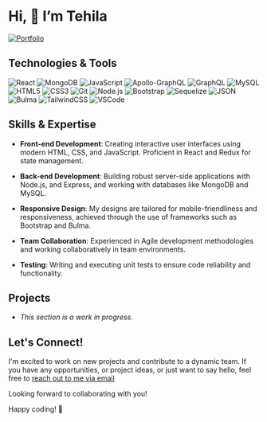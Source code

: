 # Hi, 👋 I’m Tehila

[![Portfolio](https://img.shields.io/badge/Portfolio-Visit_My_Portfolio-1f425f.svg?style=for-the-badge)](https://tehila-portfolio-7500d2d37584.herokuapp.com/)

## Technologies & Tools

![React](https://img.shields.io/badge/React-20232A?style=for-the-badge&logo=react&logoColor=61DAFB)
![MongoDB](https://img.shields.io/badge/MongoDB-47A248?logo=mongodb&logoColor=fff&style=for-the-badge)
![JavaScript](https://img.shields.io/badge/JavaScript-F7DF1E?logo=javascript&logoColor=000&style=for-the-badge)
![Apollo-GraphQL](https://img.shields.io/badge/-ApolloGraphQL-311C87?style=for-the-badge&logo=apollo-graphql)
![GraphQL](https://img.shields.io/badge/-GraphQL-E10098?style=for-the-badge&logo=graphql&logoColor=white)
![MySQL](https://img.shields.io/badge/MySQL-4479A1?logo=mysql&logoColor=fff&style=for-the-badge)
![HTML5](https://img.shields.io/badge/HTML5-E34F26?logo=html5&logoColor=fff&style=for-the-badge)
![CSS3](https://img.shields.io/badge/CSS3-1572B6?logo=css3&logoColor=fff&style=for-the-badge)
![Git](https://img.shields.io/badge/Git-F05032?logo=git&logoColor=fff&style=for-the-badge)
![Node.js](https://img.shields.io/badge/Node.js-393?logo=nodedotjs&logoColor=fff&style=for-the-badge)
![Bootstrap](https://img.shields.io/badge/Bootstrap-7952B3?logo=bootstrap&logoColor=fff&style=for-the-badge)
![Sequelize](https://img.shields.io/badge/Sequelize-52B0E7?logo=sequelize&logoColor=fff&style=for-the-badge)
![JSON](https://img.shields.io/badge/JSON-000?logo=json&logoColor=fff&style=for-the-badge)
![Bulma](https://img.shields.io/badge/Bulma-00D1B2?logo=bulma&logoColor=fff&style=for-the-badge)
![TailwindCSS](https://img.shields.io/badge/Tailwind_CSS-38B2AC?style=for-the-badge&logo=tailwind-css&logoColor=white)
![VSCode](https://img.shields.io/badge/Visual%20Studio%20Code-0078d7.svg?style=for-the-badge&logo=visual-studio-code&logoColor=white)


## Skills & Expertise

- **Front-end Development**: Creating interactive user interfaces using modern HTML, CSS, and JavaScript. Proficient in React and Redux for state management.

- **Back-end Development**: Building robust server-side applications with Node.js, and Express, and working with databases like MongoDB and MySQL.

- **Responsive Design**: My designs are tailored for mobile-friendliness and responsiveness, achieved through the use of frameworks such as Bootstrap and Bulma.

- **Team Collaboration**: Experienced in Agile development methodologies and working collaboratively in team environments.

- **Testing**: Writing and executing unit tests to ensure code reliability and functionality.

## Projects

- *This section is a work in progress.* 

## Let's Connect!

I'm excited to work on new projects and contribute to a dynamic team. If you have any opportunities, or project ideas, or just want to say hello, feel free to [reach out to me via email](mailto:shapirotehila@gmail.com)

Looking forward to collaborating with you!


Happy coding! 🚀
